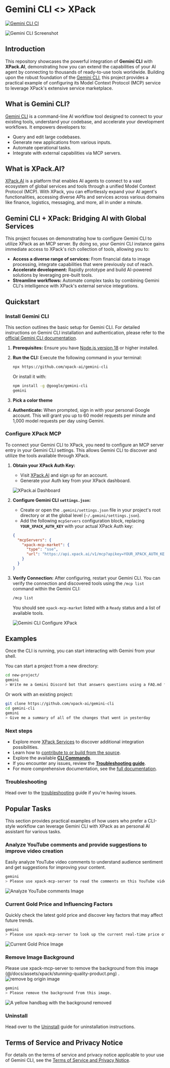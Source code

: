 # Gemini CLI \<> XPack

[![Gemini CLI CI](https://github.com/google-gemini/gemini-cli/actions/workflows/ci.yml/badge.svg)](https://github.com/google-gemini/gemini-cli/actions/workflows/ci.yml)

![Gemini CLI Screenshot](./docs/assets/xpack/gemini-screenshot.png)

## Introduction

This repository showcases the powerful integration of **Gemini CLI** with **XPack.AI**, demonstrating how you can extend the capabilities of your AI agent by connecting to thousands of ready-to-use tools worldwide. Building upon the robust foundation of the [Gemini CLI](https://github.com/google-gemini/gemini-cli), this project provides a practical example of configuring its Model Context Protocol (MCP) service to leverage XPack's extensive service marketplace.

## What is Gemini CLI?

[Gemini CLI](https://github.com/google-gemini/gemini-cli) is a command-line AI workflow tool designed to connect to your existing tools, understand your codebase, and accelerate your development workflows. It empowers developers to:

- Query and edit large codebases.
- Generate new applications from various inputs.
- Automate operational tasks.
- Integrate with external capabilities via MCP servers.

## What is XPack\.AI?

[XPack.AI](https://xpack.ai/) is a platform that enables AI agents to connect to a vast ecosystem of global services and tools through a unified Model Context Protocol (MCP). With XPack, you can effortlessly expand your AI agent's functionalities, accessing diverse APIs and services across various domains like finance, logistics, messaging, and more, all in under a minute.

## Gemini CLI + XPack: Bridging AI with Global Services

This project focuses on demonstrating how to configure Gemini CLI to utilize XPack as an MCP server. By doing so, your Gemini CLI instance gains immediate access to XPack's rich collection of tools, allowing you to:

- **Access a diverse range of services:** From financial data to image processing, integrate capabilities that were previously out of reach.
- **Accelerate development:** Rapidly prototype and build AI-powered solutions by leveraging pre-built tools.
- **Streamline workflows:** Automate complex tasks by combining Gemini CLI's intelligence with XPack's external service integrations.

## Quickstart

### Install Gemini CLI

This section outlines the basic setup for Gemini CLI. For detailed instructions on Gemini CLI installation and authentication, please refer to the [official Gemini CLI documentation](https://github.com/google-gemini/gemini-cli).

1. **Prerequisites:** Ensure you have [Node.js version 18](https://nodejs.org/en/download) or higher installed.
2. **Run the CLI:** Execute the following command in your terminal:

   ```bash
   npx https://github.com/xpack-ai/gemini-cli
   ```

   Or install it with:

   ```bash
   npm install -g @google/gemini-cli
   gemini
   ```

3. **Pick a color theme**
4. **Authenticate:** When prompted, sign in with your personal Google account. This will grant you up to 60 model requests per minute and 1,000 model requests per day using Gemini.

### Configure XPack MCP

To connect your Gemini CLI to XPack, you need to configure an MCP server entry in your Gemini CLI settings. This allows Gemini CLI to discover and utilize the tools available through XPack.

1.  **Obtain your XPack Auth Key:**
    *   Visit [XPack.AI](https://xpack.ai/) and sign up for an account.
    *   Generate your Auth key from your XPack dashboard.

    ![XPack.ai Dashboard](./docs/assets/xpack/xpack-dashboard.png)


2.  **Configure Gemini CLI `settings.json`:**
    * Create or open the `.gemini/settings.json` file in your project's root directory or at the global level (`~/.gemini/settings.json`). 
    * Add the following `mcpServers` configuration block, replacing **`YOUR_XPACK_AUTH_KEY`** with your actual XPack Auth key:

    ```json
    {
      "mcpServers": {
        "xpack-mcp-market": {
          "type": "sse",
          "url": "https://api.xpack.ai/v1/mcp?apikey=YOUR_XPACK_AUTH_KEY"
        }
      }
    }
    ```


3.  **Verify Connection:**
    After configuring, restart your Gemini CLI. You can verify the connection and discovered tools using the `/mcp list` command within the Gemini CLI:

    ```bash
    /mcp list
    ```

    You should see `xpack-mcp-market` listed with a `Ready` status and a list of available tools.

    ![Gemini CLI Configure XPack](./docs/assets/xpack/connected_xpack.png)

## Examples

Once the CLI is running, you can start interacting with Gemini from your shell.

You can start a project from a new directory:

```sh
cd new-project/
gemini
> Write me a Gemini Discord bot that answers questions using a FAQ.md file I will provide
```

Or work with an existing project:

```sh
git clone https://github.com/xpack-ai/gemini-cli
cd gemini-cli
gemini
> Give me a summary of all of the changes that went in yesterday
```

### Next steps

- Explore more [XPack Services](https://xpack.ai/service) to discover additional integration possibilities.
- Learn how to [contribute to or build from the source](./CONTRIBUTING.md).
- Explore the available **[CLI Commands](./docs/cli/commands.md)**.
- If you encounter any issues, review the **[Troubleshooting guide](./docs/troubleshooting.md)**.
- For more comprehensive documentation, see the [full documentation](./docs/index.md).
### Troubleshooting

Head over to the [troubleshooting](docs/troubleshooting.md) guide if you're having issues.


## Popular Tasks

This section provides practical examples of how users who prefer a CLI-style workflow can leverage Gemini CLI with XPack as an personal AI assistant for various tasks.

### Analyze YouTube comments and provide suggestions to improve video creation
Easily analyze YouTube video comments to understand audience sentiment and get suggestions for improving your content.

```bash
gemini
> Please use xpack-mcp-server to read the comments on this YouTube video: https://www.youtube.com/watch?v=LPZh9BOjkQs, analyze the sentiment of the feedback, and recommend improvements for the video.
```


![Analyze YouTube comments Image](./docs/assets/xpack/demo-youtube-analysis.png)

### Current Gold Price and Influencing Factors
Quickly check the latest gold price and discover key factors that may affect future trends.

```bash
gemini
> Please use xpack-mcp-server to look up the current real-time price of gold and provide specific factors that may impact its price in the future.
```

![Current Gold Price Image](./docs/assets/xpack/demo-gold-monitor.png)

### Remove Image Background
Please use xpack-mcp-server to remove the background from this image (@/docs/assets/xpack/stunning-quality-product.png) .
![remove bg origin image](./docs/assets/xpack/stunning-quality-product.png)

```bash
gemini
> Please remove the background from this image.
```

![A yellow handbag with the background removed](./docs/assets/xpack/demo-remove-bg.png)

### Uninstall

Head over to the [Uninstall](docs/Uninstall.md) guide for uninstallation instructions.

## Terms of Service and Privacy Notice

For details on the terms of service and privacy notice applicable to your use of Gemini CLI, see the [Terms of Service and Privacy Notice](./docs/tos-privacy.md).
